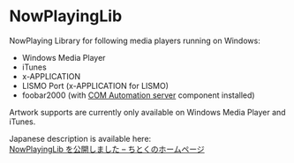 NowPlayingLib
=============

NowPlaying Library for following media players running on Windows:
- Windows Media Player
- iTunes
- x-APPLICATION
- LISMO Port (x-APPLICATION for LISMO)
- foobar2000 (with [COM Automation server](http://foosion.foobar2000.org/0.9/#comserver) component installed)

Artwork supports are currently only available on Windows Media Player and iTunes.

Japanese description is available here:  
[NowPlayingLib を公開しました – ちとくのホームページ](http://chitoku.jp/programming/nowplayinglib)